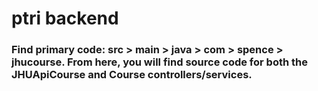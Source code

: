 # ptri backend

### Find primary code: src > main > java > com > spence > jhucourse. From here, you will find source code for both the JHUApiCourse and Course controllers/services.

